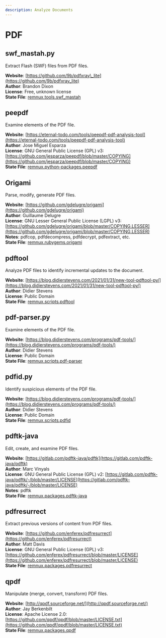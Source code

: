 ```yaml
---
description: Analyze Documents
---
```


# PDF

## swf\_mastah.py

Extract Flash \(SWF\) files from PDF files.

**Website**: [https://github.com/9b/pdfxray\_lite](https://github.com/9b/pdfxray_lite)  
**Author**: Brandon Dixon  
**License**: Free, unknown license  
**State File**: [remnux.tools.swf\_mastah](https://github.com/REMnux/salt-states/blob/master/remnux/tools/swf_mastah.sls)

## peepdf

Examine elements of the PDF file.

**Website**: [https://eternal-todo.com/tools/peepdf-pdf-analysis-tool](https://eternal-todo.com/tools/peepdf-pdf-analysis-tool)  
**Author**: Jose Miguel Esparza  
**License**: GNU General Public License \(GPL\) v3: [https://github.com/jesparza/peepdf/blob/master/COPYING](https://github.com/jesparza/peepdf/blob/master/COPYING)  
**State File**: [remnux.python-packages.peepdf](https://github.com/REMnux/salt-states/blob/master/remnux/python-packages/peepdf.sls)

## Origami

Parse, modify, generate PDF files.

**Website**: [https://github.com/gdelugre/origami](https://github.com/gdelugre/origami)  
**Author**: Guillaume Delugre  
**License**: GNU Lesser General Public License \(LGPL\) v3: [https://github.com/gdelugre/origami/blob/master/COPYING.LESSER](https://github.com/gdelugre/origami/blob/master/COPYING.LESSER)  
**Notes**: pdfcop, pdfdecompress, pdfdecrypt, pdfextract, etc.  
**State File**: [remnux.rubygems.origami](https://github.com/REMnux/salt-states/blob/master/remnux/rubygems/origami.sls)

## pdftool

Analyze PDF files to identify incremental updates to the document.

**Website**: [https://blog.didierstevens.com/2021/01/31/new-tool-pdftool-py/](https://blog.didierstevens.com/2021/01/31/new-tool-pdftool-py/)  
**Author**: Didier Stevens  
**License**: Public Domain  
**State File**: [remnux.scripts.pdftool](https://github.com/REMnux/salt-states/blob/master/remnux/scripts/pdftool.sls)

## pdf-parser.py

Examine elements of the PDF file.

**Website**: [https://blog.didierstevens.com/programs/pdf-tools/](https://blog.didierstevens.com/programs/pdf-tools/)  
**Author**: Didier Stevens  
**License**: Public Domain  
**State File**: [remnux.scripts.pdf-parser](https://github.com/REMnux/salt-states/blob/master/remnux/scripts/pdf-parser.sls)

## pdfid.py

Identify suspicious elements of the PDF file.

**Website**: [https://blog.didierstevens.com/programs/pdf-tools/](https://blog.didierstevens.com/programs/pdf-tools/)  
**Author**: Didier Stevens  
**License**: Public Domain  
**State File**: [remnux.scripts.pdfid](https://github.com/REMnux/salt-states/blob/master/remnux/scripts/pdfid.sls)

## pdftk-java

Edit, create, and examine PDF files.

**Website**: [https://gitlab.com/pdftk-java/pdftk](https://gitlab.com/pdftk-java/pdftk)  
**Author**: Marc Vinyals  
**License**: GNU General Public License \(GPL\) v2: [https://gitlab.com/pdftk-java/pdftk/-/blob/master/LICENSE](https://gitlab.com/pdftk-java/pdftk/-/blob/master/LICENSE)  
**Notes**: pdftk  
**State File**: [remnux.packages.pdftk-java](https://github.com/REMnux/salt-states/blob/master/remnux/packages/pdftk-java.sls)

## pdfresurrect

Extract previous versions of content from PDF files.

**Website**: [https://github.com/enferex/pdfresurrect](https://github.com/enferex/pdfresurrect)  
**Author**: Matt Davis  
**License**: GNU General Public License \(GPL\) v3: [https://github.com/enferex/pdfresurrect/blob/master/LICENSE](https://github.com/enferex/pdfresurrect/blob/master/LICENSE)  
**State File**: [remnux.packages.pdfresurrect](https://github.com/REMnux/salt-states/blob/master/remnux/packages/pdfresurrect.sls)

## qpdf

Manipulate \(merge, convert, transform\) PDF files.

**Website**: [http://qpdf.sourceforge.net/](http://qpdf.sourceforge.net/)  
**Author**: Jay Berkenbilt  
**License**: Apache License 2.0: [https://github.com/qpdf/qpdf/blob/master/LICENSE.txt](https://github.com/qpdf/qpdf/blob/master/LICENSE.txt)  
**State File**: [remnux.packages.qpdf](https://github.com/REMnux/salt-states/blob/master/remnux/packages/qpdf.sls)

